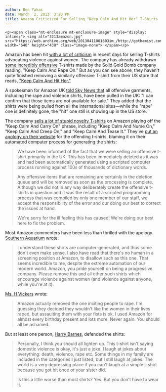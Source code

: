 ```yaml
---
author: Ben Yakas
date: March  2, 2013  3:20 PM
title: Amazon Criticized For Selling "Keep Calm And Hit Her" T-Shirts
---
```



	
	
	
	<p><span class="mt-enclosure mt-enclosure-image" style="display: inline;"> <img alt="3213amazon.jpg" src="https://web.archive.org/web/20130411001603im_/http://gothamist.com/attachments/byakas/3213amazon.jpg" width="640" height="438" class="image-none"> </span></p>

<p>Amazon has been hit <a href="https://web.archive.org/web/20130411001603/http://www.bbc.co.uk/news/business-21640347">with a lot of criticism</a> in recent days for selling T-shirts advocating violence against women. The company has already withdrawn <a href="https://web.archive.org/web/20130411001603/http://jezebel.com/5988075/keep-calm-and-rape-t+shirts-pulled-from-amazon-uk-but-why-the-fuck-were-they-on-amazon-uk">some incredibly offensive</a> T-shirts made by the Solid Gold Bomb company reading, &quot;Keep Calm And Rape On.&quot; But as you can see above, they haven&apos;t quite finished removing a similarly offensive T-shirt from their US store that reads, <a href="https://web.archive.org/web/20130411001603/http://www.amazon.com/Keep-Calm-Black-Jersey-T-Shirt/dp/B007E0ZY7S/ref=cm_cr_pr_product_top">&quot;Keep Calm And Hit Her.&quot;</a> </p>

<p>A spokesman for Amazon UK <a href="https://web.archive.org/web/20130411001603/http://uk.news.yahoo.com/keep-calm-rape-t-shirts-mistake-041926992.html">told Sky News that</a> all offensive garments, including the rape and violence shirts, have been pulled in the UK: &quot;I can confirm that those items are not available for sale.&quot; They added that the shirts were being pulled from all the international sites&#x2014;while the &quot;rape&quot; one is definitely gone, the &quot;hit&quot; one still is showing up in the US store. </p>

<p>The company <a href="https://web.archive.org/web/20130411001603/http://www.amazon.com/s/ref=bl_sr_apparel?_encoding=UTF8&amp;field-brandtextbin=Solid%20Gold%20Bomb&amp;node=1036592">sells a lot of stupid novelty T-shirts</a> on Amazon playing off the &quot;Keep Calm And Carry On&quot; phrase, including &quot;Keep Calm And Nurse On,&quot; &quot;Keep Calm And Creep On,&quot; and &quot;Keep Calm And Tease It.&quot; They&apos;ve <a href="https://web.archive.org/web/20130411001603/http://www.solidgoldbomb.com/pages/contact-us">put an apology on their website</a> for the offending t-shirts, blaming it on their automated computer process for generating the shirts:</p>

<blockquote> We have been informed of the fact that we were selling an offensive t-shirt primarily in the UK. This has been immediately deleted as it was and had been automatically generated using a scripted computer process running against 100s of thousands of dictionary words.

<p>Any offensive items that are remaining are certainly in the deletion queue and will be removed as soon as the processing is complete. Although we did not in any way deliberately create the offensive t-shirts in question and it was the result of a scripted programming process that was compiled by only one member of our staff, we accept the responsibility of the error and our doing our best to correct the issues at hand.</p>

<p>We&apos;re sorry for the ill feeling this has caused! We&apos;re doing our best here to fix the problem.</p></blockquote><p></p>

<p>Most Amazon commenters have been less than thrilled with the apology. <a href="https://web.archive.org/web/20130411001603/http://www.amazon.com/review/RJ9UCLVI8ZJKC/ref=cm_cr_pr_perm?ie=UTF8&amp;ASIN=B007E0ZY7S&amp;linkCode=&amp;nodeID=&amp;tag=">Southern Aquarium</a> wrote:</p>

<blockquote>I understand these shirts are computer-generated, and thus some don&apos;t even make sense. I also have read that there&apos;s no human in a screening position at Amazon, to disallow such as this one. That seems incredible to me, despite the extreme automation of our modern world.
Amazon, you pride yourself on being a progressive company. Please remove this and all other such shirts which encourage violence against women (and violence against anyone, while you&apos;re at it).</blockquote>

<p><a href="https://web.archive.org/web/20130411001603/http://www.amazon.com/review/R2YV10TEZYRJ1M/ref=cm_cr_pr_perm?ie=UTF8&amp;ASIN=B007E15M56&amp;linkCode=&amp;nodeID=&amp;tag=">Ms. H Vickers</a> wrote:</p>

<blockquote>Amazon actually removed the one inciting people to rape. I&apos;m guessing they decided they wouldn&apos;t like the women in their lives raped, but assaulting them with your fists is ok. I used Amazon for almost every birthday present and lots more. Never again. You should all be ashamed.</blockquote>

<p>But at least one person, <a href="https://web.archive.org/web/20130411001603/http://www.amazon.com/review/R3GO1TNO10CGVZ/ref=cm_cr_pr_viewpnt#R3GO1TNO10CGVZ">Harry Barnes</a>, defended the shirts:</p>

<blockquote>Personally, I think you should all lighten up. This t-shirt isn&apos;t saying domestic violence is okay, it&apos;s just a joke. I laugh at jokes about everything: death, violence, rape etc. Some things in my family are included in the categories I just listed, but I still laugh at jokes. The world is a very depressing place if you can&apos;t laugh at a simple t-shirt because you got hit once or your sister did.

<p>Is this a little worse than most shirts? Yes. But you don&apos;t have to wear it.</p></blockquote><p></p>
	
	
	
	
	
